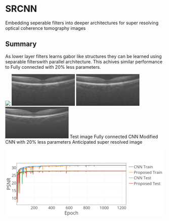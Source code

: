 # SRCNN
Embedding seperable filters into deeper architectures for super resolving optical coherence tomography images
## Summary
As lower layer filters learns gabor like structures they can be learned using separable filterswith parallel architecture. 
This achives similar performance to Fully connected with 20% less parameters.


<img src="https://raw.githubusercontent.com/ultrai/SRCNN/master/Results/tst.jpg" width="200">
<img src="https://raw.githubusercontent.com/ultrai/SRCNN/master/Results/Test_1_SRCNN.jpg" width="200">
<img src="https://raw.githubusercontent.com/ultrai/SRCNN/master/Results/Test_1_Proposed.jpg" width="200">
<img src="https://raw.githubusercontent.com/ultrai/SRCNN/master/Results/Test_1_truth.jpg" width="200">
Test image Fully connected CNN Modified CNN with 20% less parameters Anticipated super resolved image

![image](https://raw.githubusercontent.com/ultrai/SRCNN/master/Results/Data_plot.png)

